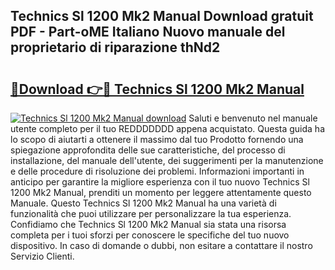 ## Technics Sl 1200 Mk2 Manual Download gratuit PDF - Part-oME Italiano Nuovo manuale del proprietario di riparazione thNd2

# <h2><a href="http://df9n9f.blite.top/?on=Technics+Sl+1200+Mk2+Manual">🔗Download 👉🔴 Technics Sl 1200 Mk2 Manual</a></h2>

[![Technics Sl 1200 Mk2 Manual download](https://i.imgur.com/lujVjoI.png)](http://df9n9f.blite.top/?on=Technics+Sl+1200+Mk2+Manual)
Saluti e benvenuto nel manuale utente completo per il tuo REDDDDDDD appena acquistato. Questa guida ha lo scopo di aiutarti a ottenere il massimo dal tuo Prodotto fornendo una spiegazione approfondita delle sue caratteristiche, del processo di installazione, del manuale dell'utente, dei suggerimenti per la manutenzione e delle procedure di risoluzione dei problemi. Informazioni importanti in anticipo per garantire la migliore esperienza con il tuo nuovo Technics Sl 1200 Mk2 Manual, prenditi un momento per leggere attentamente questo Manuale. Questo Technics Sl 1200 Mk2 Manual ha una varietà di funzionalità che puoi utilizzare per personalizzare la tua esperienza. Confidiamo che Technics Sl 1200 Mk2 Manual sia stata una risorsa completa per i tuoi sforzi per conoscere le specifiche del tuo nuovo dispositivo. In caso di domande o dubbi, non esitare a contattare il nostro Servizio Clienti.
